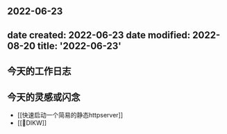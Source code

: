 2022-06-23
---
date created: 2022-06-23
date modified: 2022-08-20
title: '2022-06-23'
---

## 今天的工作日志

## 今天的灵感或闪念

- [[快速启动一个简易的静态httpserver]]
- [[🔡DIKW]]
